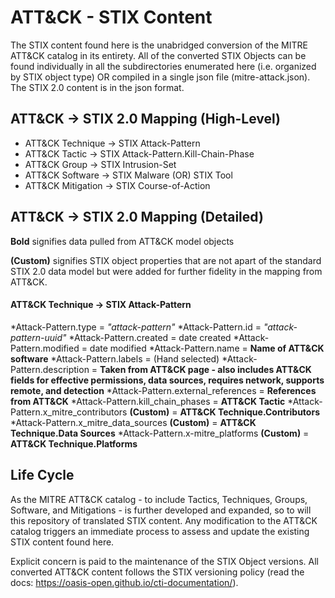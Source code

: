 # ATT&CK - STIX Content 
The STIX content found here is the unabridged conversion of the MITRE ATT&CK catalog in its entirety. All of the converted STIX Objects can be found individually in all the subdirectories enumerated here (i.e. organized by STIX object type) OR compiled in a single json file (mitre-attack.json). The STIX 2.0 content is in the json format.

## ATT&CK -> STIX 2.0 Mapping (High-Level)
* ATT&CK Technique -> STIX Attack-Pattern
* ATT&CK Tactic -> STIX Attack-Pattern.Kill-Chain-Phase
* ATT&CK Group -> STIX Intrusion-Set
* ATT&CK Software -> STIX Malware (OR) STIX Tool
* ATT&CK Mitigation -> STIX Course-of-Action

## ATT&CK -> STIX 2.0 Mapping (Detailed)

**Bold** signifies data pulled from ATT&CK model objects

**(Custom)** signifies STIX object properties that are not apart of the standard STIX 2.0 data model but were added for further fidelity in the mapping from ATT&CK.

#### ATT&CK Technique -> STIX Attack-Pattern

*Attack-Pattern.type = *"attack-pattern"*
*Attack-Pattern.id = *"attack-pattern-uuid"*
*Attack-Pattern.created = date created
*Attack-Pattern.modified = date modified
*Attack-Pattern.name = **Name of ATT&CK software**
*Attack-Pattern.labels = (Hand selected)
*Attack-Pattern.description = **Taken from ATT&CK page - also includes ATT&CK fields for effective permissions, data sources, requires network, supports remote, and detection**
*Attack-Pattern.external_references = **References from ATT&CK**
*Attack-Pattern.kill_chain_phases = **ATT&CK Tactic**
*Attack-Pattern.x_mitre_contributors **(Custom)** = **ATT&CK Technique.Contributors**
*Attack-Pattern.x_mitre_data_sources **(Custom)** = **ATT&CK Technique.Data Sources**
*Attack-Pattern.x-mitre_platforms **(Custom)** = **ATT&CK Technique.Platforms**


## Life Cycle
As the MITRE ATT&CK catalog - to include Tactics, Techniques, Groups, Software, and Mitigations - is further developed and expanded, so to will this repository of translated STIX content. Any modification to the ATT&CK catalog triggers an immediate process to assess and update the existing STIX content found here. 

Explicit concern is paid to the maintenance of the STIX Object versions. All converted ATT&CK content follows the STIX versioning policy (read the docs: https://oasis-open.github.io/cti-documentation/). 
